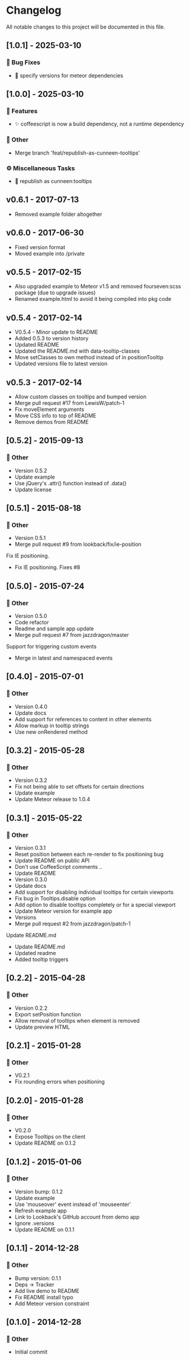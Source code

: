 # Changelog

All notable changes to this project will be documented in this file.

## [1.0.1] - 2025-03-10

### 🐛 Bug Fixes

- :pushpin: specify versions for meteor dependencies

## [1.0.0] - 2025-03-10

### 🚀 Features

- :sparkles: coffeescript is now a build dependency, not a runtime dependency

### 💼 Other

- Merge branch 'feat/republish-as-cunneen-tooltips'

### ⚙️ Miscellaneous Tasks

- :truck: republish as cunneen:tooltips

## v0.6.1 - 2017-07-13

- Removed example folder altogether

## v0.6.0 - 2017-06-30

- Fixed version format
- Moved example into /private

## v0.5.5 - 2017-02-15

- Also upgraded example to Meteor v1.5 and removed fourseven:scss package (due to upgrade issues)
- Renamed example.html to avoid it being compiled into pkg code

## v0.5.4 - 2017-02-14

- V0.5.4 - Minor update to README
- Added 0.5.3 to version history
- Updated README
- Updated the README.md with data-tooltip-classes
- Move setClasses to own method instead of in positionTooltip
- Updated versions file to latest version

## v0.5.3 - 2017-02-14

- Allow custom classes on tooltips and bumped version
- Merge pull request #17 from LewisW/patch-1
- Fix moveElement arguments
- Move CSS info to top of README
- Remove demos from README

## [0.5.2] - 2015-09-13

### 💼 Other

- Version 0.5.2
- Update example
- Use jQuery's .attr() function instead of .data()
- Update license

## [0.5.1] - 2015-08-18

### 💼 Other

- Version 0.5.1
- Merge pull request #9 from lookback/fix/ie-position

Fix IE positioning.
- Fix IE positioning. Fixes #8

## [0.5.0] - 2015-07-24

### 💼 Other

- Version 0.5.0
- Code refactor
- Readme and sample app update
- Merge pull request #7 from jazzdragon/master

Support for triggering custom events
- Merge in latest and namespaced events

## [0.4.0] - 2015-07-01

### 💼 Other

- Version 0.4.0
- Update docs
- Add support for references to content in other elements
- Allow markup in tooltip strings
- Use new onRendered method

## [0.3.2] - 2015-05-28

### 💼 Other

- Version 0.3.2
- Fix not being able to set offsets for certain directions
- Update example
- Update Meteor release to 1.0.4

## [0.3.1] - 2015-05-22

### 💼 Other

- Version 0.3.1
- Reset position between each re-render to fix positioning bug
- Update README on public API
- Don't use CoffeeScript comments ..
- Update README
- Version 0.3.0
- Update docs
- Add support for disabling individual tooltips for certain viewports
- Fix bug in Tooltips.disable option
- Add option to disable tooltips completely or for a special viewport
- Update Meteor version for example app
- Versions
- Merge pull request #2 from jazzdragon/patch-1

Update README.md
- Update README.md
- Updated readme
- Added tooltip triggers

## [0.2.2] - 2015-04-28

### 💼 Other

- Version 0.2.2
- Export setPosition function
- Allow removal of tooltips when element is removed
- Update preview HTML

## [0.2.1] - 2015-01-28

### 💼 Other

- V0.2.1
- Fix rounding errors when positioning

## [0.2.0] - 2015-01-28

### 💼 Other

- V0.2.0
- Expose Tooltips on the client
- Update README on 0.1.2

## [0.1.2] - 2015-01-06

### 💼 Other

- Version bump: 0.1.2
- Update example
- Use 'mouseover' event instead of 'mouseenter'
- Refresh example app
- Link to Lookback's GitHub account from demo app
- Ignore .versions
- Update README on 0.1.1

## [0.1.1] - 2014-12-28

### 💼 Other

- Bump version: 0.1.1
- Deps -> Tracker
- Add live demo to README
- Fix README install typo
- Add Meteor version constraint

## [0.1.0] - 2014-12-28

### 💼 Other

- Initial commit

<!-- generated by git-cliff -->
